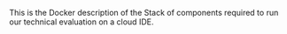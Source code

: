 This is the Docker description of the Stack of components required
to run our technical evaluation on a cloud IDE.